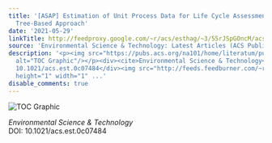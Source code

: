 ```yaml
---
title: '[ASAP] Estimation of Unit Process Data for Life Cycle Assessment Using a Decision
  Tree-Based Approach'
date: '2021-05-29'
linkTitle: http://feedproxy.google.com/~r/acs/esthag/~3/55rJSpGOncM/acs.est.0c07484
source: 'Environmental Science & Technology: Latest Articles (ACS Publications)'
description: '<p><img src="https://pubs.acs.org/na101/home/literatum/publisher/achs/journals/content/esthag/0/esthag.ahead-of-print/acs.est.0c07484/20210529/images/medium/es0c07484_0005.gif"
  alt="TOC Graphic"/></p><div><cite>Environmental Science & Technology</cite></div><div>DOI:
  10.1021/acs.est.0c07484</div><img src="http://feeds.feedburner.com/~r/acs/esthag/~4/55rJSpGOncM"
  height="1" width="1" ...'
disable_comments: true
---
```

<p><img src="https://pubs.acs.org/na101/home/literatum/publisher/achs/journals/content/esthag/0/esthag.ahead-of-print/acs.est.0c07484/20210529/images/medium/es0c07484_0005.gif" alt="TOC Graphic"/></p><div><cite>Environmental Science & Technology</cite></div><div>DOI: 10.1021/acs.est.0c07484</div><img src="http://feeds.feedburner.com/~r/acs/esthag/~4/55rJSpGOncM" height="1" width="1" ...